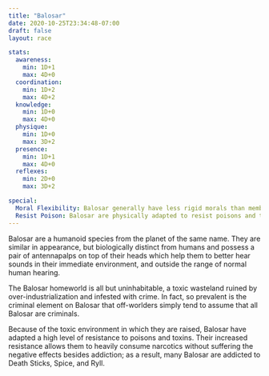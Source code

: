 ```yaml
---
title: "Balosar"
date: 2020-10-25T23:34:48-07:00
draft: false
layout: race

stats:
  awareness:
    min: 1D+1
    max: 4D+0
  coordination:
    min: 1D+2
    max: 4D+2
  knowledge:
    min: 1D+0
    max: 4D+0
  physique:
    min: 1D+0
    max: 3D+2
  presence:
    min: 1D+1
    max: 4D+0
  reflexes:
    min: 2D+0
    max: 3D+2

special:
  Moral Flexibility: Balosar generally have less rigid morals than members of many other species, and find the appeal of profit or power difficult to resist; in these situations, Con and Bargain rolls made against them gain a 1D+1 bonus.
  Resist Poison: Balosar are physically adapted to resist poisons and toxins, and gain a 1D+0 bonus to Stamina rolls to resist their detrimental effects.
---
```


Balosar are a humanoid species from the planet of the same name. They are
similar in appearance, but biologically distinct from humans and possess a pair
of antennapalps on top of their heads which help them to better hear sounds in
their immediate environment, and outside the range of normal human hearing.

The Balosar homeworld is all but uninhabitable, a toxic wasteland ruined by
over-industrialization and infested with crime. In fact, so prevalent is the
criminal element on Balosar that off-worlders simply tend to assume that all
Balosar are criminals.

Because of the toxic environment in which they are raised, Balosar have adapted
a high level of resistance to poisons and toxins. Their increased resistance
allows them to heavily consume narcotics without suffering the negative effects
besides addiction; as a result, many Balosar are addicted to Death Sticks,
Spice, and Ryll.

